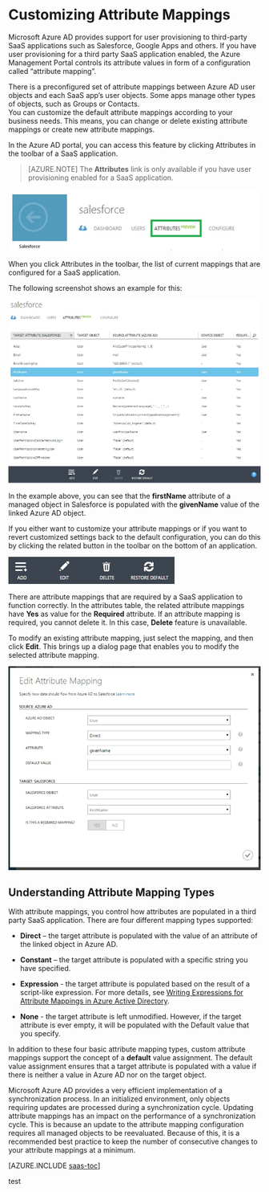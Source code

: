 <properties
	pageTitle="Customizing Attribute Mappings"
	description="Learn what attribute mappings for SaaS apps in Azure Active Directory are how you can modify them to address your business needs."
	services="active-directory"
	documentationCenter=""
	authors="markusvi"
	manager="swadhwa"
	editor=""/>

<tags
	ms.service="active-directory"
	ms.workload="identity"
	ms.tgt_pltfrm="na"
	ms.devlang="na"
	ms.topic="article"
	ms.date="07/27/2015"
	ms.author="markusvi"/>


# Customizing Attribute Mappings


Microsoft Azure AD provides support for user provisioning to third-party SaaS applications such as Salesforce, Google Apps and others. If you have user provisioning for a third party SaaS application enabled, the Azure Management Portal controls its attribute values in form of a configuration called “attribute mapping”.

There is a preconfigured set of attribute mappings between Azure AD user objects and each SaaS app’s user objects. Some apps manage other types of objects, such as Groups or Contacts. <br> 
 You can customize the default attribute mappings according to your business needs. This means, you can change or delete existing attribute mappings or create new attribute mappings.

In the Azure AD portal, you can access this feature by clicking Attributes in the toolbar of a SaaS application.

> [AZURE.NOTE] The **Attributes** link is only available if you have user provisioning enabled for a SaaS application. 


![Salesforce][1] 


When you click Attributes in the toolbar, the list of current mappings that are configured for a SaaS application.

The following screenshot shows an example for this:



![Salesforce][2]  


In the example above, you can see that the **firstName** attribute of a managed object in Salesforce is populated with the **givenName** value of the linked Azure AD object.

If you either want to customize your attribute mappings or if you want to revert customized settings back to the default configuration, you can do this by clicking the related button in the toolbar on the bottom of an application.


![Salesforce][3]  


There are attribute mappings that are required by a SaaS application to function correctly. 
 In the attributes table, the related attribute mappings have **Yes** as value for the **Required** attribute. If an attribute mapping is required, you cannot delete it. In this case, **Delete** feature is unavailable.

To modify an existing attribute mapping, just select the mapping, and then click **Edit**. This brings up a dialog page that enables you to modify the selected attribute mapping.


![Edit Attribute Mapping][4]  



## Understanding Attribute Mapping Types


With attribute mappings, you control how attributes are populated in a third party SaaS application. 
There are four different mapping types supported:

- **Direct** – the target attribute is populated with the value of an attribute of the linked object in Azure AD.


- **Constant** – the target attribute is populated with a specific string you have specified.


- **Expression** - the target attribute is populated based on the result of a script-like expression. 
For more details, see [Writing Expressions for Attribute Mappings in Azure Active Directory](active-directory-saas-writing-expressions-for-attribute-mappings.md).


- **None** - the target attribute is left unmodified. However, if the target attribute is ever empty, it will be populated with the Default value that you specify.



In addition to these four basic attribute mapping types, custom attribute mappings support the concept of a **default** value assignment. The default value assignment ensures that a target attribute is populated with a value if there is neither a value in Azure AD nor on the target object.

Microsoft Azure AD provides a very efficient implementation of a synchronization process. 
 In an initialized environment, only objects requiring updates are processed during a synchronization cycle. 
 Updating attribute mappings has an impact on the performance of a synchronization cycle. 
 This is because an update to the attribute mapping configuration requires all managed objects to be reevaluated. 
 Because of this, it is a recommended best practice to keep the number of consecutive changes to your attribute mappings at a minimum.



[AZURE.INCLUDE [saas-toc](../../includes/active-directory-saas-toc.md)]

<!--Image references-->
[1]: ./media/active-directory-saas-customizing-attribute-mappings/ic765497.png
[2]: ./media/active-directory-saas-customizing-attribute-mappings/ic775419.png
[3]: ./media/active-directory-saas-customizing-attribute-mappings/ic775420.png
[4]: ./media/active-directory-saas-customizing-attribute-mappings/ic775421.png

test
